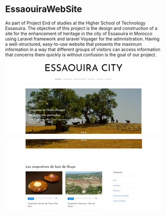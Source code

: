 # EssaouiraWebSite

As part of Project
End of studies at the Higher School of Technology Essaouira. The objective of this project
is the design and construction of a site for the enhancement of heritage in the city of Essaouira in Morocco using Laravel framework
and laravel Voyager for the admnisitration.
Having a well-structured, easy-to-use website that presents the maximum
information in a way that different groups of visitors can access
information that concerns them quickly is without confusion is the goal of our project.

![](https://github.com/isacc10/EssaouiraWebSite/blob/master/Images/Acceuil.jpg)

![](https://github.com/isacc10/EssaouiraWebSite/blob/master/Images/Acceuil2.jpg)
